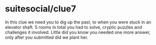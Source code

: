 # suitesocial/clue7
<!--<br></br><tr></tr>-->
In this clue we need you to dig up the past, to when you were stuck in an elevator shaft. 5 rooms in total you had to solve, cryptic puzzles and challenges it involved. Little did you know you needed one more answer, only after you submitted did we plant her. 
